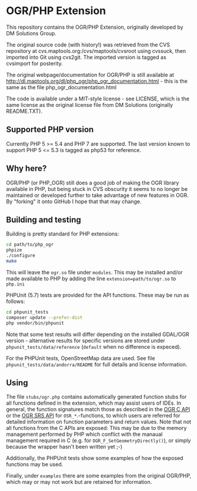 # OGR/PHP Extension

This repository contains the OGR/PHP Extension, originally developed by DM Solutions Group.

The original source code (with history!) was retrieved from the CVS repository at cvs.maptools.org:/cvs/maptools/cvsroot using cvssuck, then imported into Git using cvs2git. The imported version is tagged as cvsimport for posterity.

The original webpage/documentation for OGR/PHP is still available at http://dl.maptools.org/dl/php_ogr/php_ogr_documentation.html - this is the same as the file php_ogr_documentation.html

The code is available under a MIT-style license - see LICENSE, which is the same license as the original license file from DM Solutions (originally README.TXT).

## Supported PHP version

Currently PHP 5 >= 5.4 and PHP 7 are supported. The last version known to support PHP 5 <= 5.3 is tagged as php53 for reference.

## Why here?

OGR/PHP (or PHP_OGR) still does a good job of making the OGR library available in PHP, but being stuck in CVS obscurity it seems to no longer be maintained or developed further to take advantage of new features in OGR. By "forking" it onto GitHub I hope that that may change.

## Building and testing

Building is pretty standard for PHP extensions:

```bash
cd path/to/php_ogr
phpize
./configure
make
```

This will leave the `ogr.so` file under `modules`. This may be installed and/or made available to PHP by adding the line `extension=path/to/ogr.so` to `php.ini`

PHPUnit (5.7) tests are provided for the API functions. These may be run as
follows:

```bash
cd phpunit_tests
composer update --prefer-dist
php vendor/bin/phpunit
```

Note that some test results will differ depending on the installed GDAL/OGR version - alternative results for specific versions are stored under `phpunit_tests/data/reference` (`default` when no difference is expeced).

For the PHPUnit tests, OpenStreetMap data are used. See file `phpunit_tests/data/andorra/README` for full details and license information.

## Using

The file `stubs/ogr.php` contains automatically generated function stubs for all functions defined in the extension, which may assist users of IDEs.
In general, the function signatures match those as described in the [OGR C API](https://www.gdal.org/ogr__api_8h.html) or the [OGR SRS API](https://www.gdal.org/ogr__srs__api_8h.html) for `OSR_*`.-functions, to which users are referred for detailed information on function parameters and return values.
Note that not all functions from the C APIs are exposed: This may be due to the memory management performed by PHP which conflict with the manaual management required in C (e.g. for `OGR_F_SetGeometryDirectly()`), or simply because the wrapper hasn't been written yet ;-)

Additionally, the PHPUnit tests show some examples of how the exposed functions may be used.

Finally, under `examples` there are some examples from the original OGR/PHP, which may or may not work but are retained for information.
